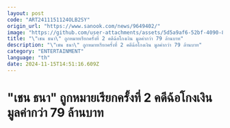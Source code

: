 ```yaml
---
layout: post
code: "ART2411151124OLB2SY"
origin_url: "https://www.sanook.com/news/9649402/"
image: "https://github.com/user-attachments/assets/5d5a9af6-52bf-4090-8f77-cdd8a005814e"
title: "\"เชน ธนา\" ถูกหมายเรียกครั้งที่ 2 คดีฉ้อโกงเงิน มูลค่ากว่า 79 ล้านบาท"
description: "\"เชน ธนา\" ถูกหมายเรียกครั้งที่ 2 คดีฉ้อโกงเงิน มูลค่ากว่า 79 ล้านบาท"
category: "ENTERTAINMENT"
language: "th"
date: 2024-11-15T14:51:16.609Z
---
```


# "เชน ธนา" ถูกหมายเรียกครั้งที่ 2 คดีฉ้อโกงเงิน มูลค่ากว่า 79 ล้านบาท